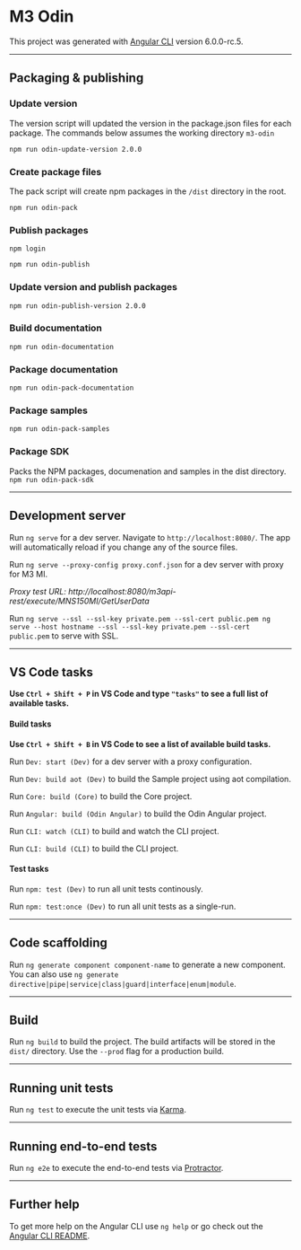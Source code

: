 # M3 Odin

This project was generated with [Angular CLI](https://github.com/angular/angular-cli) version 6.0.0-rc.5.

---

## Packaging & publishing

### Update version

The version script will updated the version in the package.json files for each package. The commands below assumes the working directory `m3-odin`

`npm run odin-update-version 2.0.0`

### Create package files

The pack script will create npm packages in the `/dist` directory in the root.

`npm run odin-pack`

### Publish packages

`npm login`

`npm run odin-publish`

### Update version and publish packages

`npm run odin-publish-version 2.0.0`

### Build documentation

`npm run odin-documentation`

### Package documentation

`npm run odin-pack-documentation`

### Package samples

`npm run odin-pack-samples`

### Package SDK

Packs the NPM packages, documenation and samples in the dist directory.
`npm run odin-pack-sdk`

---

## Development server

Run `ng serve` for a dev server. Navigate to `http://localhost:8080/`. The app will automatically reload if you change any of the source files.

Run `ng serve --proxy-config proxy.conf.json` for a dev server with proxy for M3 MI.

_Proxy test URL:
http://localhost:8080/m3api-rest/execute/MNS150MI/GetUserData_

Run
`ng serve --ssl --ssl-key private.pem --ssl-cert public.pem
ng serve --host hostname --ssl --ssl-key private.pem --ssl-cert public.pem` to serve with SSL.

---

## VS Code tasks

**Use `Ctrl + Shift + P` in VS Code and type `"tasks"` to see a full list of available tasks.**

#### Build tasks

**Use `Ctrl + Shift + B` in VS Code to see a list of available build tasks.**

Run `Dev: start (Dev)` for a dev server with a proxy configuration.

Run `Dev: build aot (Dev)` to build the Sample project using aot compilation.

Run `Core: build (Core)` to build the Core project.

Run `Angular: build (Odin Angular)` to build the Odin Angular project.

Run `CLI: watch (CLI)` to build and watch the CLI project.

Run `CLI: build (CLI)` to build the CLI project.

#### Test tasks

Run `npm: test (Dev)` to run all unit tests continously.

Run `npm: test:once (Dev)` to run all unit tests as a single-run.

---

## Code scaffolding

Run `ng generate component component-name` to generate a new component. You can also use `ng generate directive|pipe|service|class|guard|interface|enum|module`.

---

## Build

Run `ng build` to build the project. The build artifacts will be stored in the `dist/` directory. Use the `--prod` flag for a production build.

---

## Running unit tests

Run `ng test` to execute the unit tests via [Karma](https://karma-runner.github.io).

---

## Running end-to-end tests

Run `ng e2e` to execute the end-to-end tests via [Protractor](http://www.protractortest.org/).

---

## Further help

To get more help on the Angular CLI use `ng help` or go check out the [Angular CLI README](https://github.com/angular/angular-cli/blob/master/README.md).
